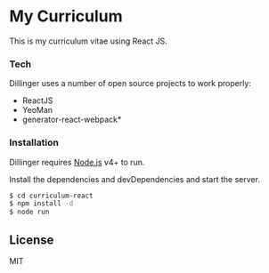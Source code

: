 # My Curriculum


This is my curriculum vitae using React JS.


### Tech

Dillinger uses a number of open source projects to work properly:

* ReactJS
* YeoMan
* generator-react-webpack*


### Installation

Dillinger requires [Node.js](https://nodejs.org/) v4+ to run.

Install the dependencies and devDependencies and start the server.

```sh
$ cd curriculum-react
$ npm install -d
$ node run
```




License
----

MIT